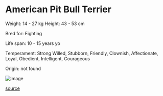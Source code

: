 # American Pit Bull Terrier

Weight: 14 - 27 kg
Height: 43 - 53 cm

Bred for: Fighting

Life span: 10 - 15 years yo

Temperament: Strong Willed, Stubborn, Friendly, Clownish, Affectionate, Loyal, Obedient, Intelligent, Courageous

Origin: not found

![image](https://cdn2.thedogapi.com/images/HkC31gcNm_1280.png)

[source](https://api.thedogapi.com/v1/breeds/15)
